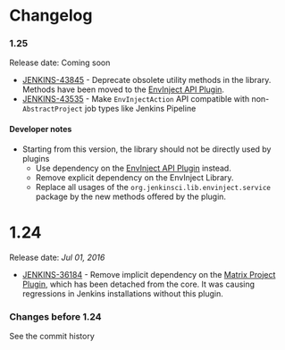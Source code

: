 Changelog
===

### 1.25

Release date: Coming soon

* [JENKINS-43845](https://issues.jenkins-ci.org/browse/JENKINS-43845) -
Deprecate obsolete utility methods in the library.
Methods have been moved to the [EnvInject API Plugin](https://plugins.jenkins.io/envinject-api).
* [JENKINS-43535](https://issues.jenkins-ci.org/browse/JENKINS-43535) - 
Make `EnvInjectAction` API compatible with non-`AbstractProject` job types like Jenkins Pipeline

#### Developer notes

* Starting from this version, the library should not be directly used by plugins
  * Use dependency on the [EnvInject API Plugin](https://plugins.jenkins.io/envinject-api) instead.
  * Remove explicit dependency on the EnvInject Library.
  * Replace all usages of the 
`org.jenkinsci.lib.envinject.service` package by the new methods offered by the plugin. 

# 1.24

Release date: _Jul 01, 2016_

* [JENKINS-36184](https://issues.jenkins-ci.org/browse/JENKINS-36184) - 
Remove implicit dependency on the [Matrix Project Plugin](https://plugins.jenkins.io/matrix-project), 
which has been detached from the core.
It was causing regressions in Jenkins installations without this plugin.
 
### Changes before 1.24

See the commit history